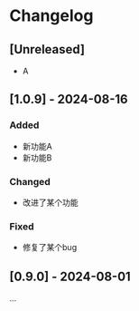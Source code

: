 # Changelog

## [Unreleased]
- A

## [1.0.9] - 2024-08-16
### Added
- 新功能A
- 新功能B

### Changed
- 改进了某个功能

### Fixed
- 修复了某个bug

## [0.9.0] - 2024-08-01
...